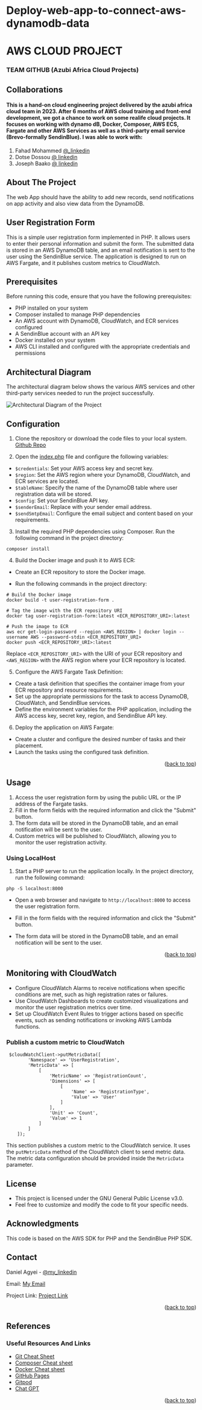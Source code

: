 # Deploy-web-app-to-connect-aws-dynamodb-data
# AWS CLOUD PROJECT 
### TEAM GITHUB (Azubi Africa Cloud Projects)

<a name="readme-top"></a>
## Collaborations
#### This is a hand-on cloud engineering project delivered by the azubi africa cloud team in 2023. After 6 months of AWS cloud training and front-end development, we got a chance to work on some realife cloud projects. It focuses on working with dynamo dB, Docker, Composer, AWS ECS, Fargate and other AWS Services as well as a third-party email service (Brevo-formally SendinBlue). I was able to work with:

1. Fahad Mohammed [@_linkedin](https://www.linkedin.com/in/fahad-mohammed2)
2. Dotse Dossou [@ linkedin](https://www.linkedin.com/in/dotse-dossou)
3. Joseph Baako [@ linkedin](https://www.linkedin.com/in/joseph-baako)

## About The Project
The web App should have the ability to add new records, send notifications on app activity and also view data from the DynamoDB. 

## User Registration Form
This is a simple user registration form implemented in PHP. It allows users to enter their personal information and submit the form. The submitted data is stored in an AWS DynamoDB table, and an email notification is sent to the user using the SendinBlue service. The application is designed to run on AWS Fargate, and it publishes custom metrics to CloudWatch.

## Prerequisites
Before running this code, ensure that you have the following prerequisites:

- PHP installed on your system
- Composer installed to manage PHP dependencies
- An AWS account with DynamoDB, CloudWatch, and ECR services configured
- A SendinBlue account with an API key
- Docker installed on your system
- AWS CLI installed and configured with the appropriate credentials and permissions
## Architectural Diagram
The architectural diagram below shows the various AWS services and other third-party services needed to run the project successfully.

![Architectural Diagram of the Project](https://github.com/aduome/Deploy-web-app-to-connect-aws-dynamodb-data/blob/main/Photos/Azubi%20Team%20Github%20Project%204_Updated%20with%20SendinBlue_Brevo.png)

## Configuration
1. Clone the repository or download the code files to your local system. [Github Repo](https://github.com/aduome/Deploy-web-app-to-connect-aws-dynamodb-data)

2. Open the [index.php](https://github.com/aduome/Deploy-web-app-to-connect-aws-dynamodb-data/blob/main/index.php)
 file and configure the following variables:

- `$credentials`: Set your AWS access key and secret key.
- `$region`: Set the AWS region where your DynamoDB, CloudWatch, and ECR services are located.
- `$tableName`: Specify the name of the DynamoDB table where user registration data will be stored.
- `$config`: Set your SendinBlue API key.
- `$senderEmail`: Replace with your sender email address.
- `$sendSmtpEmail`: Configure the email subject and content based on your requirements.
3. Install the required PHP dependencies using Composer. Run the following command in the project directory:
```
composer install
```
4. Build the Docker image and push it to AWS ECR:

- Create an ECR repository to store the Docker image.

- Run the following commands in the project directory:
```
# Build the Docker image
docker build -t user-registration-form .

# Tag the image with the ECR repository URI
docker tag user-registration-form:latest <ECR_REPOSITORY_URI>:latest

# Push the image to ECR
aws ecr get-login-password --region <AWS_REGION> | docker login --username AWS --password-stdin <ECR_REPOSITORY_URI>
docker push <ECR_REPOSITORY_URI>:latest
```
Replace `<ECR_REPOSITORY_URI>` with the URI of your ECR repository and `<AWS_REGION>` with the AWS region where your ECR repository is located.

5. Configure the AWS Fargate Task Definition:

- Create a task definition that specifies the container image from your ECR repository and resource requirements.
- Set up the appropriate permissions for the task to access DynamoDB, CloudWatch, and SendinBlue services.
- Define the environment variables for the PHP application, including the AWS access key, secret key, region, and SendinBlue API key.
6. Deploy the application on AWS Fargate:

- Create a cluster and configure the desired number of tasks and their placement.
- Launch the tasks using the configured task definition.

<p align="right">(<a href="#readme-top">back to top</a>)</p>

## Usage
1. Access the user registration form by using the public URL or the IP address of the Fargate tasks.
2. Fill in the form fields with the required information and click the "Submit" button.
3. The form data will be stored in the DynamoDB table, and an email notification will be sent to the user.
4. Custom metrics will be published to CloudWatch, allowing you to monitor the user registration activity.
### Using LocalHost
1. Start a PHP server to run the application locally. In the project directory, run the following command:
```
php -S localhost:8000
```
- Open a web browser and navigate to `http://localhost:8000` to access the user registration form.

- Fill in the form fields with the required information and click the "Submit" button.

- The form data will be stored in the DynamoDB table, and an email notification will be sent to the user.

<p align="right">(<a href="#readme-top">back to top</a>)</p>

## Monitoring with CloudWatch
- Configure CloudWatch Alarms to receive notifications when specific conditions are met, such as high registration rates or failures.
- Use CloudWatch Dashboards to create customized visualizations and monitor the user registration metrics over time.
- Set up CloudWatch Event Rules to trigger actions based on specific events, such as sending notifications or invoking AWS Lambda functions.
### Publish a custom metric to CloudWatch
```
 $cloudWatchClient->putMetricData([
        'Namespace' => 'UserRegistration',
        'MetricData' => [
            [
                'MetricName' => 'RegistrationCount',
                'Dimensions' => [
                    [
                        'Name' => 'RegistrationType',
                        'Value' => 'User'
                    ]
                ],
                'Unit' => 'Count',
                'Value' => 1
            ]
        ]
    ]);

```
This section publishes a custom metric to the CloudWatch service. It uses the `putMetricData` method of the CloudWatch client to send metric data. The metric data configuration should be provided inside the `MetricData` parameter.

## License
- This project is licensed under the GNU General Public License v3.0.
- Feel free to customize and modify the code to fit your specific needs.

## Acknowledgments
This code is based on the AWS SDK for PHP and the SendinBlue PHP SDK.

<!-- CONTACT -->

## Contact

Daniel Agyei - [@my_linkedin](https://www.linkedin.com/in/daniel-owusu-banahene-agyei-3a4172136)

Email: [My Email](daniel.agyeibanahene@gmail.com)

Project Link: [Project Link](https://github.com/aduome/Deploy-web-app-to-connect-aws-dynamodb-data)

<p align="right">(<a href="#readme-top">back to top</a>)</p>

<!-- References -->
## References

### Useful Resources And Links

* [Git Cheat Sheet](https://education.github.com/git-cheat-sheet-education.pdf)
* [Composer Cheat sheet](https://devhints.io/composer)
* [Docker Cheat sheet](https://docs.docker.com/get-started/docker_cheatsheet.pdf)
* [GitHub Pages](https://pages.github.com)
* [Gitpod](https://www.gitpod.io/)
* [Chat GPT](https://chat.openai.com/auth/login)
<p align="right">(<a href="#readme-top">back to top</a>)</p>

